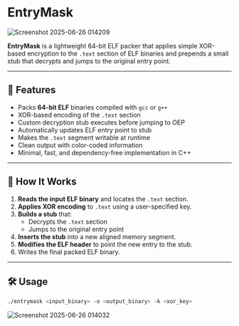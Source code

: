 # EntryMask

![Screenshot 2025-06-26 014209](https://github.com/user-attachments/assets/d4d74af8-9ba0-4e86-bebf-1da90181c6e5)


**EntryMask** is a lightweight 64-bit ELF packer that applies simple XOR-based encryption to the `.text` section of ELF binaries and prepends a small stub that decrypts and jumps to the original entry point.

---

## 🔐 Features

- Packs **64-bit ELF** binaries compiled with `gcc` or `g++`
- XOR-based encoding of the `.text` section
- Custom decryption stub executes before jumping to OEP
- Automatically updates ELF entry point to stub
- Makes the `.text` segment writable at runtime
- Clean output with color-coded information
- Minimal, fast, and dependency-free implementation in C++

---

## 🧠 How It Works

1. **Reads the input ELF binary** and locates the `.text` section.
2. **Applies XOR encoding** to `.text` using a user-specified key.
3. **Builds a stub** that:
   - Decrypts the `.text` section
   - Jumps to the original entry point
4. **Inserts the stub** into a new aligned memory segment.
5. **Modifies the ELF header** to point the new entry to the stub.
6. Writes the final packed ELF binary.

---

## 🛠️ Usage

```bash
./entrymask <input_binary> -o <output_binary> -k <xor_key>
```




![Screenshot 2025-06-26 014032](https://github.com/user-attachments/assets/bf58bf91-e5ee-4147-b621-b6a9a553daf7)


